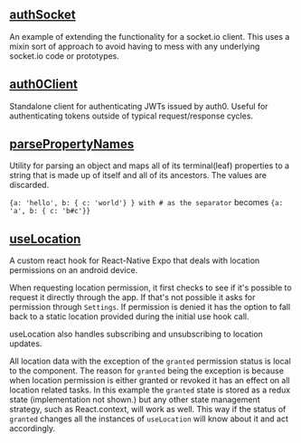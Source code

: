 ## [authSocket](authSocket.ts)
An example of extending the functionality for a socket.io client. This uses
a mixin sort of approach to avoid having to mess with any underlying socket.io
code or prototypes.


## [auth0Client](auth0Client.ts)
Standalone client for authenticating JWTs issued by auth0. Useful for
authenticating tokens outside of typical request/response cycles.

## [parsePropertyNames](parsePropertyNames.ts)
Utility for parsing an object and maps all of its terminal(leaf) properties
to a string that is made up of itself and all of its ancestors. The values
are discarded.

`{a: 'hello', b: { c: 'world'} } with # as the separator` becomes `{a: 'a', b: { c: 'b#c'}}`


## [useLocation](useLocation)
A custom react hook for React-Native Expo that deals with location permissions
on an android device.

When requesting location permission, it first checks to see if it's possible to
request it directly through the app. If that's not possible it asks for
permission through `Settings`. If permission is denied it has the option 
to fall back to a static location provided during the initial use hook call.

useLocation also handles subscribing and unsubscribing to location updates.

All location data with the exception of the `granted` permission status is local
to the component. The reason for `granted` being the exception is because when 
location permission is either granted or revoked it has an effect on all location 
related tasks. In this example the `granted` state is stored as a redux state
(implementation not shown.) but any other state management strategy, such as 
React.context, will work as well. This way if the status of `granted` changes all
the instances of `useLocation` will know about it and act accordingly. 